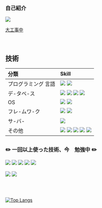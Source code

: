 ### 自己紹介

<a href=""><img src="https://img.shields.io/badge/Notion-000000?style=for-the-badge&logo=notion&logoColor=white"> <p>大工事中
</p></a>　



## 技術

|分類|Skill|
|:---|:---|
|プログラミング 言語|<img src="https://img.shields.io/badge/java-007396?style=for-the-badge&logo=java&logoColor=white"> <img src="https://img.shields.io/badge/kotlin-7F52FF?style=for-the-badge&logo=kotlin&logoColor=white">|
|デ-タベ-ス|<img src="https://img.shields.io/badge/mysql-4479A1?style=for-the-badge&logo=mysql&logoColor=white">  <img src="https://img.shields.io/badge/postgresql-4169E1?style=for-the-badge&logo=postgresql&logoColor=white">  <img src="https://img.shields.io/badge/redis-DC382D?style=for-the-badge&logo=redis&logoColor=white">  <img src="https://img.shields.io/badge/mongo db-47A248?style=for-the-badge&logo=mongodb&logoColor=white">|
|OS|<img src="https://img.shields.io/badge/linux-FCC624?style=for-the-badge&logo=linux&logoColor=white"> <img src="https://img.shields.io/badge/android-3DDC84?style=for-the-badge&logo=android&logoColor=white">|
|フレ-ムワ-ク|<img src="https://img.shields.io/badge/spring-6DB33F?style=for-the-badge&logo=spring&logoColor=white">  <img src="https://img.shields.io/badge/spring boot-6DB33F?style=for-the-badge&logo=springboot&logoColor=white">|
|サ-バ-|<img src="https://img.shields.io/badge/amazon aws-232F3E?style=for-the-badge&logo=amazonaws&logoColor=white">|
|その他|<img src="https://img.shields.io/badge/git-F05032?style=for-the-badge&logo=git&logoColor=white"> <img src="https://img.shields.io/badge/gradle-02303A?style=for-the-badge&logo=gradle&logoColor=white"> <img src="https://img.shields.io/badge/intellij IDEA-6A5FBB?style=for-the-badge&logo=intellijidea&logoColor=white"> <img src="https://img.shields.io/badge/Android Studio-3DDC84?style=for-the-badge&logo=androidstudio&logoColor=white"> <img src="https://img.shields.io/badge/Visual Studio Code-007ACC?style=for-the-badge&logo=visualstudiocode&logoColor=white">|

## <h3>:pencil2: 一回以上使った技術、今　勉強中 :pencil2:</h3>
<p><img src="https://img.shields.io/badge/Java Script-F7DF1E?style=for-the-badge&logo=javascript&logoColor=white"> <img src="https://img.shields.io/badge/Type Script-3178C6?style=for-the-badge&logo=typescript&logoColor=white">  <img src="https://img.shields.io/badge/react-61DAFB?style=for-the-badge&logo=React&logoColor=white"> <img src="https://img.shields.io/badge/node.js-339933?style=for-the-badge&logo=Node.js&logoColor=white"> <img src="https://img.shields.io/badge/express-000000?style=for-the-badge&logo=express&logoColor=white">
<br></br>
<img src="https://img.shields.io/badge/docker-2496ED?style=for-the-badge&logo=docker&logoColor=white">
<img src="https://img.shields.io/badge/kubernetes-326CE5?style=for-the-badge&logo=kubernetes&logoColor=white">
</p>
<br></br>

[![Top Langs](https://github-readme-stats.vercel.app/api/top-langs/?username=Dong-ho23)](https://github.com/Dong-ho23/github-readme-stats)
